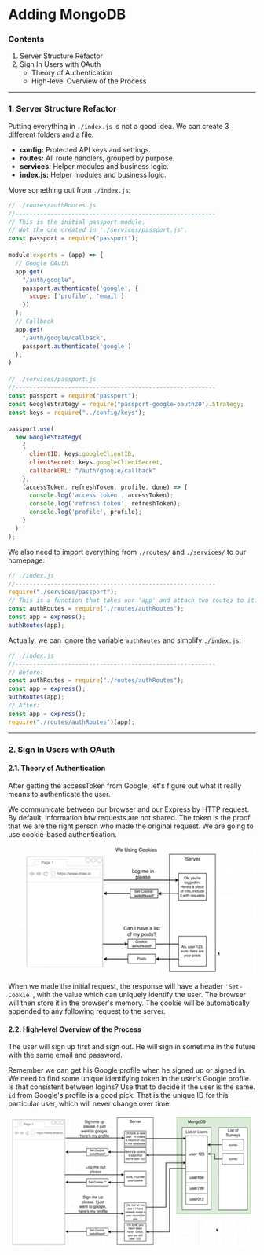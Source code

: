 # Adding MongoDB

### Contents

1. Server Structure Refactor
2. Sign In Users with OAuth
    * Theory of Authentication
    * High-level Overview of the Process


---

### 1. Server Structure Refactor

Putting everything in `./index.js` is not a good idea. We can create 3 different folders and a file:

* **config:** Protected API keys and settings.
* **routes:** All route handlers, grouped by purpose.
* **services:** Helper modules and business logic.
* **index.js:** Helper modules and business logic.

Move something out from `./index.js`:

```javascript
// ./routes/authRoutes.js
//---------------------------------------------------------
// This is the initial passport module.
// Not the one created in './services/passport.js'.
const passport = require("passport");

module.exports = (app) => {
  // Google OAuth
  app.get(
    "/auth/google",
    passport.authenticate('google', {
      scope: ['profile', 'email']
    })
  );
  // Callback
  app.get(
    "/auth/google/callback",
    passport.authenticate('google')
  );
}

// ./services/passport.js
//---------------------------------------------------------
const passport = require("passport");
const GoogleStrategy = require("passport-google-oauth20").Strategy;
const keys = require("../config/keys");

passport.use(
  new GoogleStrategy(
    {
      clientID: keys.googleClientID,
      clientSecret: keys.googleClientSecret,
      callbackURL: "/auth/google/callback"
    },
    (accessToken, refreshToken, profile, done) => {
      console.log('access token', accessToken);
      console.log('refresh token', refreshToken);
      console.log('profile', profile);
    }
  )
);
```

We also need to import everything from `./routes/` and `./services/` to our homepage:
```javascript
// ./index.js
//---------------------------------------------------------
require("./services/passport");
// This is a function that takes our 'app' and attach two routes to it.
const authRoutes = require("./routes/authRoutes");
const app = express();
authRoutes(app);
```


Actually, we can ignore the variable `authRoutes` and simplify `./index.js`:
```javascript
// ./index.js
//---------------------------------------------------------
// Before:
const authRoutes = require("./routes/authRoutes");
const app = express();
authRoutes(app);
// After:
const app = express();
require("./routes/authRoutes")(app);
```

---

### 2. Sign In Users with OAuth

#### 2.1. Theory of Authentication

After getting the accessToken from Google, let's figure out what it really means to authenticate the user.

We communicate between our browser and our Express by HTTP request. By default, information btw requests are not shared. The token is the proof that we are the right person who made the original request. We are going to use cookie-based authentication.

![01](./images/03/03-01.png "01")

When we made the initial request, the response will have a header `'Set-Cookie'`, with the value which can uniquely identify the user. The browser will then store it in the browser's memory. The cookie will be automatically appended to any following request to the server.

#### 2.2. High-level Overview of the Process

The user will sign up first and sign out. He will sign in sometime in the future with the same email and password.

Remember we can get his Google profile when he signed up or signed in. We need to find some unique identifying token in the user's Google profile. Is that consistent between logins? Use that to decide if the user is the same. `id` from Google's profile is a good pick. That is the unique ID for this particular user, which will never change over time.

![02](./images/03/03-02.png "02")
